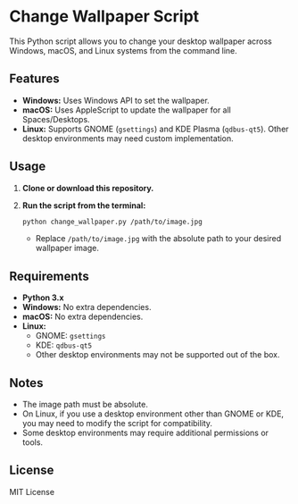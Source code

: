 # Change Wallpaper Script

This Python script allows you to change your desktop wallpaper across Windows, macOS, and Linux systems from the command line.

## Features

- **Windows:** Uses Windows API to set the wallpaper.
- **macOS:** Uses AppleScript to update the wallpaper for all Spaces/Desktops.
- **Linux:** Supports GNOME (`gsettings`) and KDE Plasma (`qdbus-qt5`). Other desktop environments may need custom implementation.

## Usage

1. **Clone or download this repository.**

2. **Run the script from the terminal:**

   ```sh
   python change_wallpaper.py /path/to/image.jpg
   ```

   - Replace `/path/to/image.jpg` with the absolute path to your desired wallpaper image.

## Requirements

- **Python 3.x**
- **Windows:** No extra dependencies.
- **macOS:** No extra dependencies.
- **Linux:**
  - GNOME: `gsettings`
  - KDE: `qdbus-qt5`
  - Other desktop environments may not be supported out of the box.

## Notes

- The image path must be absolute.
- On Linux, if you use a desktop environment other than GNOME or KDE, you may need to modify the script for compatibility.
- Some desktop environments may require additional permissions or tools.

## License

MIT License
